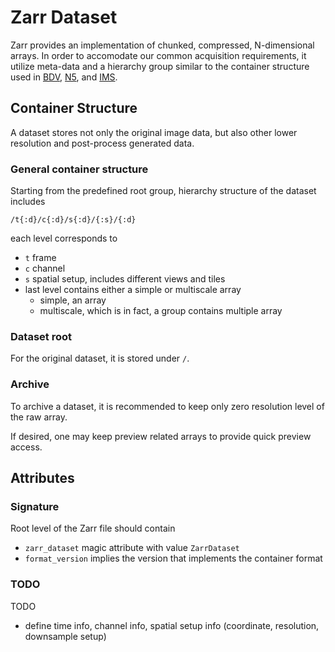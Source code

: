 # Zarr Dataset

Zarr provides an implementation of chunked, compressed, N-dimensional arrays. In order to accomodate our common acquisition requirements, it utilize meta-data and a hierarchy group similar to the container structure used in [BDV](https://arxiv.org/pdf/1412.0488.pdf), [N5](https://github.com/saalfeldlab/n5-viewer), and [IMS](http://open.bitplane.com/Default.aspx?tabid=268).

## Container Structure
A dataset stores not only the original image data, but also other lower resolution and post-process generated data.

### General container structure
Starting from the predefined root group, hierarchy structure of the dataset includes
```
/t{:d}/c{:d}/s{:d}/{:s}/{:d}
```
each level corresponds to 
- `t` frame
- `c` channel
- `s` spatial setup, includes different views and tiles
- last level contains either a simple or multiscale array
    - simple, an array
    - multiscale, which is in fact, a group contains multiple array

### Dataset root
For the original dataset, it is stored under `/`.

### Archive
To archive a dataset, it is recommended to keep only zero resolution level of the raw array.

If desired, one may keep preview related arrays to provide quick preview access.

## Attributes
### Signature
Root level of the Zarr file should contain
- `zarr_dataset` magic attribute with value `ZarrDataset`
- `format_version` implies the version that implements the container format

### TODO
TODO
- define time info, channel info, spatial setup info (coordinate, resolution, downsample setup)
